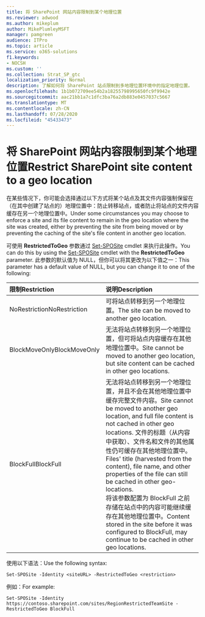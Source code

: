 ```yaml
---
title: 将 SharePoint 网站内容限制到某个地理位置
ms.reviewer: adwood
ms.author: mikeplum
author: MikePlumleyMSFT
manager: pamgreen
audience: ITPro
ms.topic: article
ms.service: o365-solutions
f1.keywords:
- NOCSH
ms.custom: ''
ms.collection: Strat_SP_gtc
localization_priority: Normal
description: 了解如何将 SharePoint 站点限制到多地理位置环境中的指定地理位置。
ms.openlocfilehash: 1b1b072709ee54b2a18255798995650fc9f9942e
ms.sourcegitcommit: aac21bb1a7c1dfc3ba76a2db883e0457037c5667
ms.translationtype: MT
ms.contentlocale: zh-CN
ms.lasthandoff: 07/28/2020
ms.locfileid: "45433473"
---
```

# <a name="restrict-sharepoint-site-content-to-a-geo-location"></a><span data-ttu-id="6dfac-103">将 SharePoint 网站内容限制到某个地理位置</span><span class="sxs-lookup"><span data-stu-id="6dfac-103">Restrict SharePoint site content to a geo location</span></span>

<span data-ttu-id="6dfac-104">在某些情况下，你可能会选择通过以下方式将某个站点及其文件内容强制保留在（在其中创建了站点的）地理位置中：防止转移站点，或者防止将站点的文件内容缓存在另一个地理位置中。</span><span class="sxs-lookup"><span data-stu-id="6dfac-104">Under some circumstances you may choose to enforce a site and its file content to remain in the geo location where the site was created, either by preventing the site from being moved or by preventing the caching of the site's file content in another geo location.</span></span>

<span data-ttu-id="6dfac-105">可使用 **RestrictedToGeo** 参数通过 [Set-SPOSite](https://docs.microsoft.com/powershell/module/sharepoint-online/set-sposite) cmdlet 来执行此操作。</span><span class="sxs-lookup"><span data-stu-id="6dfac-105">You can do this by using the [Set-SPOSite](https://docs.microsoft.com/powershell/module/sharepoint-online/set-sposite) cmdlet with the **RestrictedToGeo** parameter.</span></span> <span data-ttu-id="6dfac-106">此参数的默认值为 NULL，但你可以将其更改为以下值之一：</span><span class="sxs-lookup"><span data-stu-id="6dfac-106">This parameter has a default value of NULL, but you can change it to one of the following:</span></span>

|<span data-ttu-id="6dfac-107">限制</span><span class="sxs-lookup"><span data-stu-id="6dfac-107">Restriction</span></span>|<span data-ttu-id="6dfac-108">说明</span><span class="sxs-lookup"><span data-stu-id="6dfac-108">Description</span></span>|
|:----------|:----------|
|<span data-ttu-id="6dfac-109">NoRestriction</span><span class="sxs-lookup"><span data-stu-id="6dfac-109">NoRestriction</span></span>|<span data-ttu-id="6dfac-110">可将站点转移到另一个地理位置。</span><span class="sxs-lookup"><span data-stu-id="6dfac-110">The site can be moved to another geo location.</span></span>|
|<span data-ttu-id="6dfac-111">BlockMoveOnly</span><span class="sxs-lookup"><span data-stu-id="6dfac-111">BlockMoveOnly</span></span>|<span data-ttu-id="6dfac-112">无法将站点转移到另一个地理位置，但可将站点内容缓存在其他地理位置中。</span><span class="sxs-lookup"><span data-stu-id="6dfac-112">Site cannot be moved to another geo location, but site content can be cached in other geo locations.</span></span>|
|<span data-ttu-id="6dfac-113">BlockFull</span><span class="sxs-lookup"><span data-stu-id="6dfac-113">BlockFull</span></span>|<span data-ttu-id="6dfac-114">无法将站点转移到另一个地理位置，并且不会在其他地理位置中缓存完整文件内容。</span><span class="sxs-lookup"><span data-stu-id="6dfac-114">Site cannot be moved to another geo location, and full file content is not cached in other geo locations.</span></span> <span data-ttu-id="6dfac-115">文件的标题（从内容中获取）、文件名和文件的其他属性仍可缓存在其他地理位置中。</span><span class="sxs-lookup"><span data-stu-id="6dfac-115">Files' title (harvested from the content), file name, and other properties of the file can still be cached in other geo-locations.</span></span><br><span data-ttu-id="6dfac-116">将该参数配置为 BlockFull 之前存储在站点中的内容可能继续缓存在其他地理位置中。</span><span class="sxs-lookup"><span data-stu-id="6dfac-116">Content stored in the site before it was configured to BlockFull, may continue to be cached in other geo locations.</span></span>|

<span data-ttu-id="6dfac-117">使用以下语法：</span><span class="sxs-lookup"><span data-stu-id="6dfac-117">Use the following syntax:</span></span>

`Set-SPOSite -Identity <siteURL> -RestrictedToGeo <restriction>`

<span data-ttu-id="6dfac-118">例如：</span><span class="sxs-lookup"><span data-stu-id="6dfac-118">For example:</span></span>

`Set-SPOSite -Identity https://contoso.sharepoint.com/sites/RegionRestrictedTeamSite -RestrictedToGeo BlockFull`
